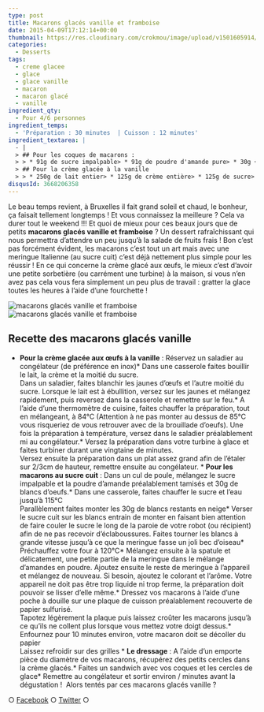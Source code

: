 ```yaml
---
type: post
title: Macarons glacés vanille et framboise
date: 2015-04-09T17:12:14+00:00
thumbnail: https://res.cloudinary.com/crokmou/image/upload/v1501605914/macaron-glac---vanille-framboise-recette-crokmou-blog-culinaire-2-160x107_bxfgwx.jpg
categories: 
  - Desserts
tags: 
  - creme glacee
  - glace
  - glace vanille
  - macaron
  - macaron glacé
  - vanille
ingredient_qty: 
  - Pour 4/6 personnes
ingredient_temps: 
  - 'Préparation : 30 minutes  | Cuisson : 12 minutes'
ingredient_textarea: |
  - |
  > ## Pour les coques de macarons :
  > > * 91g de sucre impalpable> * 91g de poudre d'amande pure> * 30g + 30g  de blancs d'oeufs (soit env 2)> * 75g de sucre> * 17g d'eau> * colorant rouge> * 1 càs d'arôme framboise
  > ## Pour la crème glacée à la vanille
  > > * 250g de lait entier> * 125g de crème entière> * 125g de sucre> * 100g de jaunes d'oeufs (soit env 5)
disqusId: 3668206358
---
```


Le beau temps revient, à Bruxelles il fait grand soleil et chaud, le bonheur, ça faisait tellement longtemps ! Et vous connaissez la meilleure ? Cela va durer tout le weekend !!! Et quoi de mieux pour ces beaux jours que de petits **macarons glacés vanille et framboise** ? Un dessert rafraîchissant qui nous permettra d’attendre un peu jusqu’à la salade de fruits frais ! Bon c’est pas forcément évident, les macarons c’est tout un art mais avec une meringue Italienne (au sucre cuit) c’est déjà nettement plus simple pour les réussir ! En ce qui concerne la crème glacé aux œufs, le mieux c’est d’avoir une petite sorbetière (ou carrément une turbine) à la maison, si vous n’en avez pas cela vous fera simplement un peu plus de travail : gratter la glace toutes les heures à l’aide d’une fourchette !

![macarons glacés vanille et framboise](https://res.cloudinary.com/crokmou/image/upload/v1501605916/macaron-glac---vanille-framboise-recette-crokmou-blog-culinaire-1_djjkkg.jpg)![macarons glacés vanille et framboise](https://res.cloudinary.com/crokmou/image/upload/v1501605916/macaron-glac---vanille-framboise-recette-crokmou-blog-culinaire_h9oxnq.jpg)

## Recette des macarons glacés vanille

*   **Pour la crème glacée aux œufs à la vanille** : Réservez un saladier au congélateur (de préférence en inox)*   Dans une casserole faites bouillir le lait, la crème et la moitié du sucre.  
    Dans un saladier, faites blanchir les jaunes d’œufs et l’autre moitié du sucre. Lorsque le lait est à ébullition, versez sur les jaunes et mélangez rapidement, puis reversez dans la casserole et remettre sur le feu.*   A l’aide d’une thermomètre de cuisine, faites chauffer la préparation, tout en mélangeant, à 84°C (Attention à ne pas monter au dessus de 85°C vous risqueriez de vous retrouver avec de la brouillade d’oeufs). Une fois la préparation à température, versez dans le saladier préalablement mi au congélateur.*   Versez la préparation dans votre turbine à glace et faites turbiner durant une vingtaine de minutes.  
    Versez ensuite la préparation dans un plat assez grand afin de l’étaler sur 2/3cm de hauteur, remettre ensuite au congélateur. *   **Pour les macarons au sucre cuit** : Dans un cul de poule, mélangez le sucre impalpable et la poudre d’amande préalablement tamisés et 30g de blancs d’oeufs.*   Dans une casserole, faites chauffer le sucre et l’eau jusqu’à 115°C  
    Parallèlement faites monter les 30g de blancs restants en neige*   Verser le sucre cuit sur les blancs entrain de monter en faisant bien attention de faire couler le sucre le long de la paroie de votre robot (ou récipient) afin de ne pas recevoir d’éclaboussures. Faites tourner les blancs à grande vitesse jusqu’à ce que la meringue fasse un joli bec d’oiseau*   Préchauffez votre four à 120°C*   Mélangez ensuite à la spatule et délicatement, une petite partie de la meringue dans le mélange d’amandes en poudre. Ajoutez ensuite le reste de meringue à l’appareil et mélangez de nouveau. Si besoin, ajoutez le colorant et l’arôme. Votre appareil ne doit pas être trop liquide ni trop ferme, la préparation doit pouvoir se lisser d’elle même.*   Dressez vos macarons à l’aide d’une poche à douille sur une plaque de cuisson préalablement recouverte de papier sulfurisé.  
    Tapotez légèrement la plaque puis laissez croûter les macarons jusqu’à ce qu’ils ne collent plus lorsque vous mettez votre doigt dessus.*   Enfournez pour 10 minutes environ, votre macaron doit se décoller du papier  
    Laissez refroidir sur des grilles *   **Le dressage** : A l’aide d’un emporte pièce du diamètre de vos macarons, récupérez des petits cercles dans la crème glacés.*   Faites un sandwich avec vos coques et les cercles de glace*   Remettre au congélateur et sortir environ / minutes avant la dégustation !  Alors tentés par ces macarons glacés vanille ?

○ [Facebook](https://www.facebook.com/crokmou.blog) ○ [Twitter](https://twitter.com/Crokmou) ○